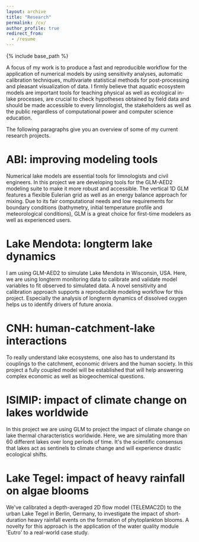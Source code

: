 ```yaml
---
layout: archive
title: "Research"
permalink: /cv/
author_profile: true
redirect_from:
  - /resume
---
```


{% include base_path %}

A focus of my work is to produce a fast and reproducible workflow for the application of numerical models by using sensitivity analyses, automatic calibration techniques, multivariate statistical methods for post-processing and pleasant visualization of data. I firmly believe that aquatic ecosystem models are important tools for teaching physical as well as ecological in-lake processes, are crucial to check hypotheses obtained by field data and should be made accessible to every limnologist, the stakeholders as well as the public regardless of computational power and computer science education.
  
The following paragraphs give you an overview of some of my current research projects.

ABI: improving modeling tools
======
Numerical lake models are essential tools for limnologists and civil engineers. In this project we are developing tools for the GLM-AED2 modeling suite to make it more robust and accessible. The vertical 1D GLM features a flexible Eulerian grid as well as an energy balance approach for mixing. Due to its fair computational needs and low requirements for boundary conditions (bathymetry, initial temperature profile and meteorological conditions), GLM is a great choice for first-time modelers as well as experienced users.

Lake Mendota: longterm lake dynamics
======
I am using GLM-AED2 to simulate Lake Mendota in Wisconsin, USA. Here, we are using longterm monitoring data to calibrate and validate model variables to fit observed to simulated data. A novel sensitivity and calibration approach supports a reproducible modeling workflow for this project. Especially the analysis of longterm dynamics of dissolved oxygen helps us to identify drivers of future anoxia.

CNH: human-catchment-lake interactions
======
To really understand lake ecosystems, one also has to understand its couplings to the catchment, economic drivers and the human society. In this project a fully coupled model will be established that will help answering complex economic as well as biogeochemical questions.

ISIMIP: impact of climate change on lakes worldwide
======
In this project we are using GLM to project the impact of climate change on lake thermal characteristics worldwide. Here, we are simulating more than 60 different lakes over long periods of time. It's the scientific consensus that lakes act as sentinels to climate change and will experience drastic ecological shifts.

Lake Tegel: impact of heavy rainfall on algae blooms
======
We've calibrated a depth-averaged 2D flow model (TELEMAC2D) to the urban Lake Tegel in Berlin, Germany, to investigate the impact of short-duration heavy rainfall events on the formation of phytoplankton blooms. A novelty for this approach is the application of the water quality module 'Eutro' to a real-world case study.
